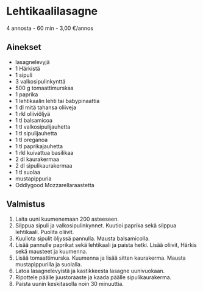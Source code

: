 # Lehtikaalilasagne
4 annosta - 60 min - 3,00 €/annos

<!--
![Ruokakuva](/.pic/placeholder.png)
-->

## Ainekset
- lasagnelevyjä
- 1 Härkistä
- 1 sipuli
- 3 valkosipulinkynttä
- 500 g tomaattimurskaa
- 1 paprika
- 1 lehtikaalin lehti tai babypinaattia
- 1 dl mitä tahansa oliiveja
- 1 rkl oliiviöljyä
- 1 tl balsamicoa
- 1 tl valkosipulijauhetta
- 1 tl sipulijauhetta
- 1 tl oreganoa
- 1 tl paprikajauhetta
- 1 rkl kuivattua basilikaa
- 2 dl kaurakermaa
- 2 dl sipulikaurakermaa
- 1 tl suolaa
- mustapippuria
- Oddlygood Mozzarellaraastetta

## Valmistus
1. Laita uuni kuumenemaan 200 asteeseen.
2. Silppua sipuli ja valkosipulinkynnet. Kuutioi paprika sekä silppua lehtikaali. Puolita oliivit.
3. Kuullota sipulit öljyssä pannulla. Mausta balsamicolla.
4. Lisää pannulle paprikat sekä lehtikaali ja paista hetki. Lisää oliivit, Härkis sekä mausteet ja kuumenna.
5. Lisää tomaattimurska. Kuumenna ja lisää sitten kaurakerma. Mausta mustapippurilla ja suolalla.
6. Latoa lasagnelevyistä ja kastikkeesta lasagne uunivuokaan.
7. Ripottele päälle juustoraaste ja kaada päälle sipulikaurakerma.
8. Paista uunin keskitasolla noin 30 minuuttia.

